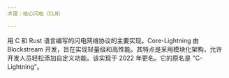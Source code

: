 ```yaml
---
术语：核心闪电（CLN）

---
```

用 C 和 Rust 语言编写的闪电网络协议的主要实现。Core-Lightning 由 Blockstream 开发，旨在实现轻量级和高性能。其特点是采用模块化架构，允许开发人员轻松添加自定义功能。该实现于 2022 年更名。它的原名是 "C-Lightning"。